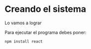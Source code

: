 <h1>Creando el sistema</h1>

Lo vamos a lograr

Para ejecutar el programa debes poner:

````npm install react````
